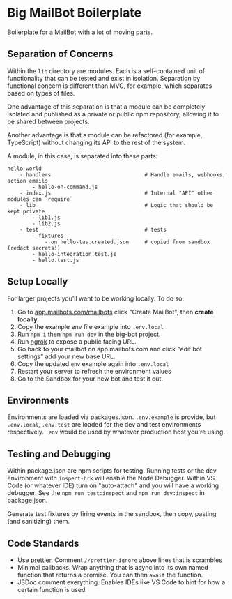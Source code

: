 # Big MailBot Boilerplate

Boilerplate for a MailBot with a lot of moving parts.

## Separation of Concerns

Within the `lib` directory are modules. Each is a self-contained unit of functionality that
can be tested and exist in isolation. Separation by functional concern is different than
MVC, for example, which separates based on types of files.

One advantage of this separation is that a module can be completely isolated and published as
a private or public npm repository, allowing it to be shared between projects.

Another advantage is that a module can be refactored (for example, TypeScript) without
changing its API to the rest of the system.

A module, in this case, is separated into these parts:

```
hello-world
    - handlers                              # Handle emails, webhooks, action emails
        - hello-on-command.js
    - index.js                              # Internal "API" other modules can `require`
    - lib                                   # Logic that should be kept private
        - lib1.js
        - lib2.js
    - test                                  # tests
        - fixtures
            - on hello-tas.created.json     # copied from sandbox (redact secrets!)
        - hello-integration.test.js
        - hello.test.js

```

## Setup Locally

For larger projects you'll want to be working locally. To do so:

1. Go to [app.mailbots.com/mailbots](https://app.mailbots.com/mailbots) click "Create MailBot", then **create locally**.
1. Copy the example env file example into `.env.local`
1. Run `npm i` then `npm run dev` in the big-bot project.
1. Run [ngrok](https://ngrok.com/) to expose a public facing URL.
1. Go back to your mailbot on app.mailbots.com and click "edit bot settings" add your new base URL.
1. Copy the updated `env` example again into `.env.local`
1. Restart your server to refresh the environment values
1. Go to the Sandbox for your new bot and test it out.

## Environments

Environments are loaded via packages.json. `.env.example` is provide, but `.env.local`, `.env.test` are loaded
for the dev and test environments respectively. `.env` would be used by whatever production host you're using.

## Testing and Debugging

Within package.json are npm scripts for testing. Running tests or the dev environment with
`inspect-brk` will enable the Node Debugger. Within VS Code (or whatever IDE) turn on "auto-attach" and
you will have a working debugger. See the `npm run test:inspect` and `npm run dev:inspect` in package.json.

Generate test fixtures by firing events in the sandbox, then copy, pasting (and sanitizing) them.

## Code Standards

- Use [prettier](https://prettier.io/). Comment `//prettier-ignore` above lines that is scrambles
- Minimal callbacks. Wrap anything that is async into its own named function that returns a promise. You can then `await` the function.
- JSDoc comment everything. Enables IDEs like VS Code to hint for how a certain function is used
